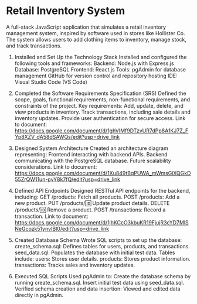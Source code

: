 # Retail Inventory System

A full-stack JavaScript application that simulates a retail inventory management system, inspired by software used in stores like Hollister Co. The system allows users to add clothing items to inventory, manage stock, and track transactions.

1. Installed and Set Up the Technology Stack
Installed and configured the following tools and frameworks:
Backend: Node.js with Express.js
Database: PostgreSQL
Frontend: React.js
Tools:
pgAdmin for database management
GitHub for version control and repository hosting
IDE: Visual Studio Code (VS Code)

2. Completed the Software Requirements Specification (SRS)
Defined the scope, goals, functional requirements, non-functional requirements, and constraints of the project.
Key requirements:
Add, update, delete, and view products in inventory.
Track transactions, including sale details and inventory updates.
Provide user authentication for secure access.
Link to document: https://docs.google.com/document/d/1ghVIMf9DTzvUR7dPp8A1KJ7Z_FYp8XZV_dA58dSAWQs/edit?usp=drive_link

3. Designed System Architecture
Created an architecture diagram representing:
Frontend interacting with backend APIs.
Backend communicating with the PostgreSQL database.
Future scalability considerations.
Link to document: https://docs.google.com/document/d/1Xu849tBqPUWA_mWmsGiXQGkD55ZrQW11un-pvY8k7fQ/edit?usp=drive_link

4. Defined API Endpoints
Designed RESTful API endpoints for the backend, including:
GET /products: Fetch all products.
POST /products: Add a new product.
PUT /products/:id: Update product details.
DELETE /products/:id: Remove a product.
POST /transactions: Record a transaction.
Link to document: https://docs.google.com/document/d/1jhKCcO3kbuKR19FjujR3cYD7MlSNeGcozk51ynvIBl0/edit?usp=drive_link

5. Created Database Schema
Wrote SQL scripts to set up the database:
create_schema.sql: Defines tables for users, products, and transactions.
seed_data.sql: Populates the database with initial test data.
Tables include:
users: Stores user details.
products: Stores product information.
transactions: Tracks sales and inventory updates.

6. Executed SQL Scripts
Used pgAdmin to:
Create the database schema by running create_schema.sql.
Insert initial test data using seed_data.sql.
Verified schema creation and data insertion:
Viewed and edited data directly in pgAdmin.

